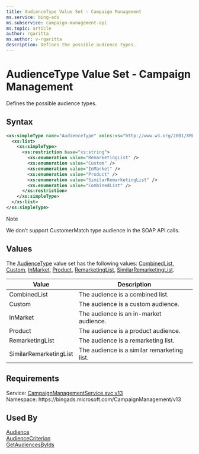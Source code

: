 ```yaml
---
title: AudienceType Value Set - Campaign Management
ms.service: bing-ads
ms.subservice: campaign-management-api
ms.topic: article
author: rgaritta
ms.author: v-rgaritta
description: Defines the possible audience types.
---
```

# AudienceType Value Set - Campaign Management
Defines the possible audience types.

## Syntax
```xml
<xs:simpleType name="AudienceType" xmlns:xs="http://www.w3.org/2001/XMLSchema">
  <xs:list>
    <xs:simpleType>
      <xs:restriction base="xs:string">
        <xs:enumeration value="RemarketingList" />
        <xs:enumeration value="Custom" />
        <xs:enumeration value="InMarket" />
        <xs:enumeration value="Product" />
        <xs:enumeration value="SimilarRemarketingList" />
        <xs:enumeration value="CombinedList" />
      </xs:restriction>
    </xs:simpleType>
  </xs:list>
</xs:simpleType>
```
> [!NOTE]
> We don’t support CustomerMatch type audience in the SOAP API calls.
## <a name="values"></a>Values

The [AudienceType](audiencetype.md) value set has the following values: [CombinedList](#combinedlist), [Custom](#custom), [InMarket](#inmarket), [Product](#product), [RemarketingList](#remarketinglist), [SimilarRemarketingList](#similarremarketinglist).

|Value|Description|
|-----------|---------------|
|<a name="combinedlist"></a>CombinedList|The audience is a combined list.|
|<a name="custom"></a>Custom|The audience is a custom audience.|
|<a name="inmarket"></a>InMarket|The audience is an in-market audience.|
|<a name="product"></a>Product|The audience is a product audience.|
|<a name="remarketinglist"></a>RemarketingList|The audience is a remarketing list.|
|<a name="similarremarketinglist"></a>SimilarRemarketingList|The audience is a similar remarketing list.|

## Requirements
Service: [CampaignManagementService.svc v13](https://campaign.api.bingads.microsoft.com/Api/Advertiser/CampaignManagement/v13/CampaignManagementService.svc)  
Namespace: https\://bingads.microsoft.com/CampaignManagement/v13  

## Used By
[Audience](audience.md)  
[AudienceCriterion](audiencecriterion.md)  
[GetAudiencesByIds](getaudiencesbyids.md)  
